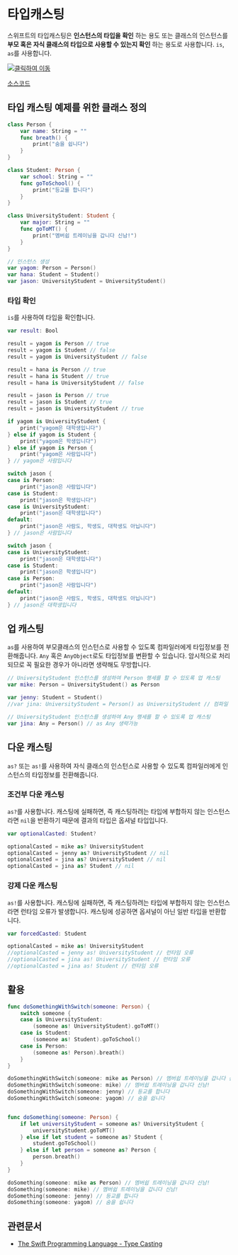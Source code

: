 # 타입캐스팅

스위프트의 타입캐스팅은 **인스턴스의 타입을 확인** 하는 용도 또는 클래스의 인스턴스를 **부모 혹은 자식 클래스의 타입으로 사용할 수 있는지 확인** 하는 용도로 사용합니다. `is`, `as`를 사용합니다.

[![클릭하여 이동](http://img.youtube.com/vi/XGgaCHNH3AE/0.jpg)](http://www.youtube.com/watch?v=XGgaCHNH3AE "type_casting")

[소스코드](type_casting.swift)


## 타입 캐스팅 예제를 위한 클래스 정의

```swift
class Person {
    var name: String = ""
    func breath() {
        print("숨을 쉽니다")
    }
}

class Student: Person {
    var school: String = ""
    func goToSchool() {
        print("등교를 합니다")
    }
}

class UniversityStudent: Student {
    var major: String = ""
    func goToMT() {
        print("멤버쉽 트레이닝을 갑니다 신남!")
    }
}
```

```swift
// 인스턴스 생성
var yagom: Person = Person()
var hana: Student = Student()
var jason: UniversityStudent = UniversityStudent()
```

### 타입 확인

`is`를 사용하여 타입을 확인합니다.

```swift
var result: Bool

result = yagom is Person // true
result = yagom is Student // false
result = yagom is UniversityStudent // false

result = hana is Person // true
result = hana is Student // true
result = hana is UniversityStudent // false

result = jason is Person // true
result = jason is Student // true
result = jason is UniversityStudent // true

if yagom is UniversityStudent {
    print("yagom은 대학생입니다")
} else if yagom is Student {
    print("yagom은 학생입니다")
} else if yagom is Person {
    print("yagom은 사람입니다")
} // yagom은 사람입니다

switch jason {
case is Person:
    print("jason은 사람입니다")
case is Student:
    print("jason은 학생입니다")
case is UniversityStudent:
    print("jason은 대학생입니다")
default:
    print("jason은 사람도, 학생도, 대학생도 아닙니다")
} // jason은 사람입니다

switch jason {
case is UniversityStudent:
    print("jason은 대학생입니다")
case is Student:
    print("jason은 학생입니다")
case is Person:
    print("jason은 사람입니다")
default:
    print("jason은 사람도, 학생도, 대학생도 아닙니다")
} // jason은 대학생입니다
```

## 업 캐스팅
`as`를 사용하여 부모클래스의 인스턴스로 사용할 수 있도록 컴파일러에게 타입정보를 전환해줍니다. `Any` 혹은 `AnyObject`로도 타입정보를 변환할 수 있습니다. 암시적으로 처리되므로 꼭 필요한 경우가 아니라면 생략해도 무방합니다.

```swift
// UniversityStudent 인스턴스를 생성하여 Person 행세를 할 수 있도록 업 캐스팅
var mike: Person = UniversityStudent() as Person

var jenny: Student = Student()
//var jina: UniversityStudent = Person() as UniversityStudent // 컴파일 오류

// UniversityStudent 인스턴스를 생성하여 Any 행세를 할 수 있도록 업 캐스팅
var jina: Any = Person() // as Any 생략가능
```

## 다운 캐스팅

`as?` 또는 `as!`를 사용하여 자식 클래스의 인스턴스로 사용할 수 있도록 컴파일러에게 인스턴스의 타입정보를 전환해줍니다.

### 조건부 다운 캐스팅
`as?`를 사용합니다. 캐스팅에 실패하면, 즉 캐스팅하려는 타입에 부합하지 않는 인스턴스라면 `nil`을 반환하기 때문에 결과의 타입은 옵셔널 타입입니다.

```swift
var optionalCasted: Student?

optionalCasted = mike as? UniversityStudent
optionalCasted = jenny as? UniversityStudent // nil
optionalCasted = jina as? UniversityStudent // nil
optionalCasted = jina as? Student // nil
```

### 강제 다운 캐스팅
`as!`를 사용합니다. 캐스팅에 실패하면, 즉 캐스팅하려는 타입에 부합하지 않는 인스턴스라면 런타임 오류가 발생합니다. 캐스팅에 성공하면 옵셔널이 아닌 일반 타입을 반환합니다.

```swift
var forcedCasted: Student

optionalCasted = mike as! UniversityStudent
//optionalCasted = jenny as! UniversityStudent // 런타임 오류
//optionalCasted = jina as! UniversityStudent // 런타임 오류
//optionalCasted = jina as! Student // 런타임 오류
```

## 활용
```swift
func doSomethingWithSwitch(someone: Person) {
    switch someone {
    case is UniversityStudent:
        (someone as! UniversityStudent).goToMT()
    case is Student:
        (someone as! Student).goToSchool()
    case is Person:
        (someone as! Person).breath()
    }
}

doSomethingWithSwitch(someone: mike as Person) // 멤버쉽 트레이닝을 갑니다 신남!
doSomethingWithSwitch(someone: mike) // 멤버쉽 트레이닝을 갑니다 신남!
doSomethingWithSwitch(someone: jenny) // 등교를 합니다
doSomethingWithSwitch(someone: yagom) // 숨을 쉽니다


func doSomething(someone: Person) {
    if let universityStudent = someone as? UniversityStudent {
        universityStudent.goToMT()
    } else if let student = someone as? Student {
        student.goToSchool()
    } else if let person = someone as? Person {
        person.breath()
    }
}

doSomething(someone: mike as Person) // 멤버쉽 트레이닝을 갑니다 신남!
doSomething(someone: mike) // 멤버쉽 트레이닝을 갑니다 신남!
doSomething(someone: jenny) // 등교를 합니다
doSomething(someone: yagom) // 숨을 쉽니다
```

## 관련문서

* [The Swift Programming Language - Type Casting](https://developer.apple.com/library/content/documentation/Swift/Conceptual/Swift_Programming_Language/TypeCasting.html)